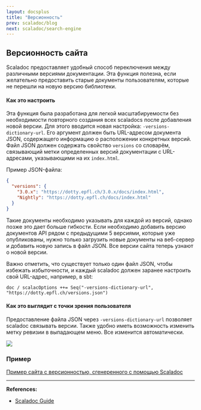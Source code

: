 ```yaml
---
layout: docsplus
title: "Версионность"
prev: scaladoc/blog
next: scaladoc/search-engine
---
```


## Версионность сайта

Scaladoc предоставляет удобный способ переключения между различными версиями документации. 
Эта функция полезна, если желательно предоставить старые документы пользователям, 
которые не перешли на новую версию библиотеки.

#### Как это настроить

Эта функция была разработана для легкой масштабируемости без необходимости 
повторного создания всех scaladocs после добавления новой версии. 
Для этого вводится новая настройка: `-versions-dictionary-url`. 
Его аргумент должен быть URL-адресом документа JSON, содержащего информацию о расположении конкретных версий. 
Файл JSON должен содержать свойство `versions` со словарём, 
связывающий метки определенных версий документации с URL-адресами, указывающими на их `index.html`.

Пример JSON-файла: 

```json
{
  "versions": {
    "3.0.x": "https://dotty.epfl.ch/3.0.x/docs/index.html",
    "Nightly": "https://dotty.epfl.ch/docs/index.html"
  }
}
```

Такие документы необходимо указывать для каждой из версий, однако позже это дает больше гибкости. 
Если необходимо добавить версию документов API рядом с предыдущими 5 версиями, которые уже опубликованы,
нужно только загрузить новые документы на веб-сервер и добавить новую запись в файл JSON. 
Все версии сайта теперь узнают о новой версии.

Важно отметить, что существует только один файл JSON, чтобы избежать избыточности, 
и каждый scaladoc должен заранее настроить свой URL-адрес, например, в sbt:

```text
doc / scalacOptions ++= Seq("-versions-dictionary-url", "https://dotty.epfl.ch/versions.json")
```

#### Как это выглядит с точки зрения пользователя

Предоставление файла JSON через `-versions-dictionary-url` позволяет scaladoc связывать версии. 
Также удобно иметь возможность изменить метку ревизии в выпадающем меню. 
Все изменится автоматически.

![](https://docs.scala-lang.org/resources/images/scala3/scaladoc/nightly.gif)


### Пример

[Пример сайта с версионностью, сгенеренного с помощью Scaladoc](@API@)


---

**References:**
- [Scaladoc Guide](https://docs.scala-lang.org/scala3/guides/scaladoc/site-versioning.html)
